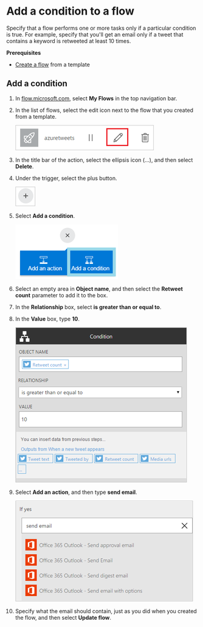 <properties
    pageTitle="Add a condition to a flow | Microsoft Flow"
    description="Specify that a flow performs one or more tasks only if a particular condition is true."
    services=""
    suite="flow"
    documentationCenter="na"
    authors="stepsic-microsoft-com"
    manager="erikre"
    editor=""
    tags=""/>

<tags
   ms.service="flow"
   ms.devlang="na"
   ms.topic="article"
   ms.tgt_pltfrm="na"
   ms.workload="na"
   ms.date="04/08/2016"
   ms.author="stepsic"/>

# Add a condition to a flow #

Specify that a flow performs one or more tasks only if a particular condition is true. For example, specify that you'll get an email only if a tweet that contains a keyword is retweeted at least 10 times.

**Prerequisites**

- [Create a flow](get-started-logic-template.md) from a template

## Add a condition ##

1. In [flow.microsoft.com](https://flow.microsoft.com), select **My Flows** in the top navigation bar.

1. In the list of flows, select the edit icon next to the flow that you created from a template.

    ![Icon to edit the azuretweets flow](./media/add-a-condition/edit-flow.png)

1. In the title bar of the action, select the ellipsis icon (...), and then select **Delete**.

1. Under the trigger, select the plus button.

    ![Icon to add an action or a condition](./media/add-a-condition/plus-button.png)

1. Select **Add a condition**.

    ![Condition button](./media/add-a-condition/add-condition.png)

1. Select an empty area in **Object name**, and then select the **Retweet count** parameter to add it to the box.

1. In the **Relationship** box, select **is greater than or equal to**.

1. In the **Value** box, type **10**.

    ![The OBJECT NAME box with a parameter in it](./media/add-a-condition/specify-condition.png)

1. Select **Add an action**, and then type **send email**.

    ![Add action inside](./media/add-a-condition/ifyes.png)

1. Specify what the email should contain, just as you did when you created the flow, and then select **Update flow**.
